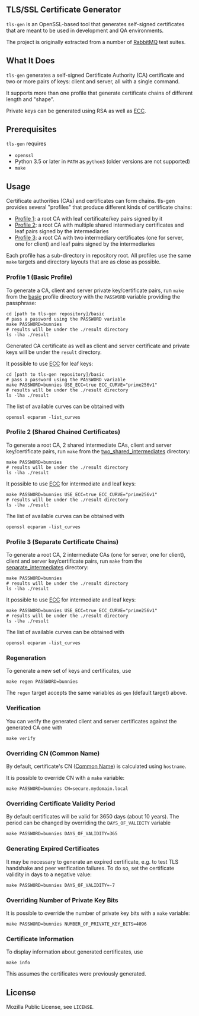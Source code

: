## TLS/SSL Certificate Generator

`tls-gen` is an OpenSSL-based tool that generates self-signed certificates that are
meant to be used in development and QA environments.

The project is originally extracted from a number of [RabbitMQ](https://rabbitmq.com) test suites.


## What It Does

`tls-gen` generates a self-signed Certificate Authority (CA) certificate
and two or more pairs of keys: client and server, all with a single command.

It supports more than one profile that generate certificate chains of different length and "shape".

Private keys can be generated using RSA as well as [ECC][ecc-intro].

## Prerequisites

`tls-gen` requires

 * `openssl`
 * Python 3.5 or later in `PATH` as `python3` (older versions are not supported)
 * `make`



## Usage

Certificate authorities (CAs) and certificates can form chains. tls-gen provides
several "profiles" that produce different kinds of certificate chains:

 * [Profile 1](./basic/): a root CA with leaf certificate/key pairs signed by it
 * [Profile 2](./two_shared_intermediates/): a root CA with multiple shared intermediary certificates and leaf pairs signed by the intermediaries
 * [Profile 3](./separate_intermediates/): a root CA with two intermediary certificates (one for server, one for client) and leaf pairs signed by the intermediaries

Each profile has a sub-directory in repository root. All profiles use
the same `make` targets and directory layouts that are as close as possible.

### Profile 1 (Basic Profile)

To generate a CA, client and server private key/certificate pairs, run
`make` from the [basic](./basic) profile directory with the `PASSWORD` variable
providing the passphrase:

    cd [path to tls-gen repository]/basic
    # pass a password using the PASSWORD variable
    make PASSWORD=bunnies
    # results will be under the ./result directory
    ls -lha ./result

Generated CA certificate as well as client and server certificate and private keys will be
under the `result` directory.

It possible to use [ECC][ecc-intro] for leaf keys:

    cd [path to tls-gen repository]/basic
    # pass a password using the PASSWORD variable
    make PASSWORD=bunnies USE_ECC=true ECC_CURVE="prime256v1"
    # results will be under the ./result directory
    ls -lha ./result

The list of available curves can be obtained with

    openssl ecparam -list_curves

### Profile 2 (Shared Chained Certificates)

To generate a root CA, 2 shared intermediate CAs, client and server key/certificate pairs, run `make` from
the [two_shared_intermediates](./two_shared_intermediates) directory:

    make PASSWORD=bunnies
    # results will be under the ./result directory
    ls -lha ./result

It possible to use [ECC][ecc-intro] for intermediate and leaf keys:

    make PASSWORD=bunnies USE_ECC=true ECC_CURVE="prime256v1"
    # results will be under the ./result directory
    ls -lha ./result

The list of available curves can be obtained with

    openssl ecparam -list_curves

### Profile 3 (Separate Certificate Chains)

To generate a root CA, 2 intermediate CAs (one for server, one for client), client and server key/certificate pairs, run `make` from
the [separate_intermediates](./separate_intermediates) directory:

    make PASSWORD=bunnies
    # results will be under the ./result directory
    ls -lha ./result

It possible to use [ECC][ecc-intro] for intermediate and leaf keys:

    make PASSWORD=bunnies USE_ECC=true ECC_CURVE="prime256v1"
    # results will be under the ./result directory
    ls -lha ./result

The list of available curves can be obtained with

    openssl ecparam -list_curves


### Regeneration

To generate a new set of keys and certificates, use

    make regen PASSWORD=bunnies

The `regen` target accepts the same variables as `gen` (default target) above.

### Verification

You can verify the generated client and server certificates against the generated CA one with

    make verify

### Overriding CN (Common Name)

By default, certificate's CN ([Common Name](http://tldp.org/HOWTO/Apache-WebDAV-LDAP-HOWTO/glossary.html)) is calculated using `hostname`.

It is possible to override CN with a `make` variable:

    make PASSWORD=bunnies CN=secure.mydomain.local

### Overriding Certificate Validity Period

By default certificates will be valid for 3650 days (about 10 years). The period
can be changed by overriding the `DAYS_OF_VALIDITY` variable

    make PASSWORD=bunnies DAYS_OF_VALIDITY=365

### Generating Expired Certificates

It may be necessary to generate an expired certificate, e.g. to test TLS handshake
and peer verification failures. To do so, set the certificate validity in
days to a negative value:

    make PASSWORD=bunnies DAYS_OF_VALIDITY=-7

### Overriding Number of Private Key Bits

It is possible to override the number of private key bits
with a `make` variable:

    make PASSWORD=bunnies NUMBER_OF_PRIVATE_KEY_BITS=4096

### Certificate Information

To display information about generated certificates, use

    make info

This assumes the certificates were previously generated.



## License

Mozilla Public License, see `LICENSE`.

[ecc-intro]: https://blog.cloudflare.com/a-relatively-easy-to-understand-primer-on-elliptic-curve-cryptography/
